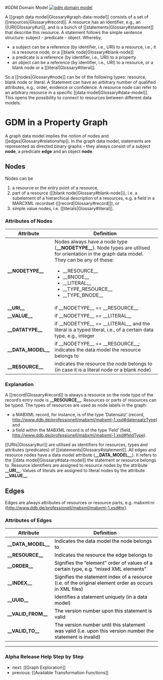 #GDM Domain Model
[![gdm domain model](http://www.gliffy.com/go/publish/image/6315806/L.png)](http://www.gliffy.com/go/publish/image/6315806/L.png "GDM Domain Model")

A [[graph data model|Glossary#graph-data-model]] consists of a set of [[resources|Glossary#record]]. A resource has an identifier, e.g., an [[URI|Glossary#uri]], and is a bunch of [[statements|Glossary#statement]] that describe this resource. A statement follows the simple sentence structure: subject - predicate - object. Whereby, 
* a subject can be a reference (by identifier, i.e., URI) to a resource, i.e., it is a resource node, or a [[blank node|Glossary#blank-node]]
* a predicate is a reference (by identifier, i.e., URI) to a property
* an object can be a reference (by identifier, i.e., URI) to a resource, or a blank node or a [[literal|Glossary#literal]].

So a [[nodes|Glossary#node]] can be of the following types: resource, blank node or literal. A Statement can have an arbitrary number of qualified attributes, e.g., order, evidence or confidence. A resource node can refer to an arbitrary resource in a specific [[data model|Glossary#data-model]]. This opens the possibility to connect to resources between different data models.

# GDM in a Property Graph

A graph data model implies the notion of nodes and [[edges|Glossary#relationship]]. In the graph data model, statements are represented as directed binary graphs – they always consist of a subject __node__, a predicate __edge__ and an object __node__.

## Nodes

Nodes can be

1. a resource or the entry point of a resource,
2. part of a resource ([[blank node|Glossary#blank-node]]), i.e. a subelement of a hierarchical description of a resources, e.g. a field in a MARCXML recordset ([[record|Glossary#record]]), or
3. simple value nodes, i.e. [[literals|Glossary#literal]].

### Attributes of Nodes

<table>
<thead>
<tr>
<th> Attribute </th>
<th> Definition </th>
</tr>
</thead>
<tbody>
<tr>
<td><strong>__NODETYPE__</strong></td>
<td>Nodes always have a node type (<strong>__NODETYPE__</strong>). Node types are utilised for orientation in the graph data model. They can be any of these:</p>
<ul>
<li>__RESOURCE__</li>
<li>__BNODE__</li>
<li>__LITERAL__</li>
<li>__TYPE_RESOURCE__</li>
<li>__TYPE_BNODE__</li>
</ul>
</td>
</tr>
<tr>
<td><strong>__URI__</strong></td>
<td>if __NODETYPE__ == __RESOURCE__</td>
</tr>
<tr>
<td><strong>__VALUE__</strong></td>
<td>if __NODETYPE__ == __LITERAL__</td>
</tr>
<tr>
<td><strong>__DATATYPE__</strong></td>
<td>if __NODETYPE__ == __LITERAL__ and the literal is a typed literal, i.e., of a certain data type, e.g., integer</td>
</tr>
<tr>
<td><strong>__DATA_MODEL__</strong></td>
<td>if __NODETYPE__ == __RESOURCE__; indicates the data model the resource belongs to</td>
</tr>
<tr>
<td><strong>__RESOURCE__</strong></td>
<td>indicates the resource the node belongs to (in case it is a literal node or a blank node)</td>
</tr>
</tbody>
</table>


### Explanation

A [[record|Glossary#record]] is always a resource so the node type of the record’s entry node is **\_\_RESOURCE\_\_**. Resources or parts of resources can be typed. The types of resources are used as node labels in the graph:

* a MABXML record, for instance, is of the type ‘Datensatz’ (record, http://www.ddb.de/professionell/mabxml/mabxml-1.xsd#datensatzType) and
* a field within the MABXML record is of the type ‘Feld’ (field, http://www.ddb.de/professionell/mabxml/mabxml-1.xsd#feldType).

[[URIs|Glossary#uri]] are utilised as identifiers for resources, types and attributes (predicates) of [[statements|Glossary#statement]]. All edges and resource nodes have a data model attribute (**\_\_DATA\_MODEL\_\_**). It refers to the [[data model|Glossary#data-model]] the statement or resource belongs to. Resource identifiers are assigned to resource nodes by the attribute **\_\_URI\_\_**. Values of literals are assigned to literal nodes by the attribute **\_\_VALUE\_\_**.


## Edges

Edges are always attributes of resources or resource parts, e.g. mabxml:nr (http://www.ddb.de/professionell/mabxml/mabxml-1.xsd#nr).

### Attributes of Edges

<table>
<thead>
<tr>
<th> Attribute </th>
<th> Definition </th>
</tr>
</thead>
<tbody>
<tr>
<td><strong>__DATA_MODEL__</strong></td>
<td><span style="color: #000000;">Indicates the data model the node belongs to</span></td>
</tr>
<tr>
<td><strong>__RESOURCE__</strong></td>
<td><span style="color: #000000;">Indicates the resource the edge belongs to</span></td>
</tr>
<tr>
<td><strong>__ORDER__</strong></td>
<td><span style="color: #000000;">Signifies the &#8220;element&#8221; order of values of a certain type, e.g. &#8220;mixed XML elements&#8221;<br />
</span></td>
</tr>
<tr>
<td><strong>__INDEX__</strong></td>
<td><span style="color: #000000;">Signifies the statement index of a resource (i.e. of the original element order as occurs in XML files)</span></td>
</tr>
<tr>
<td><strong>__UUID__</strong></td>
<td><span style="color: #000000;">Identifies a statement uniquely (in a data model)</span></td>
</tr>
<tr>
<td><strong>__VALID_FROM__</strong></td>
<td><span style="color: #000000;">The version number upon this statement is valid</span></td>
</tr>
<tr>
<td><strong>__VALID_TO__</strong></td>
<td><span style="color: #000000;">The version number until this statement was valid (i.e. upon this version number the statement is invalid)</span></td>
</tr>
</tbody>
</table>


-----------------------------------
### Alpha Release Help Step by Step

* next: [[Graph Exploration]]
* previous: [[Available Transformation Functions]]

